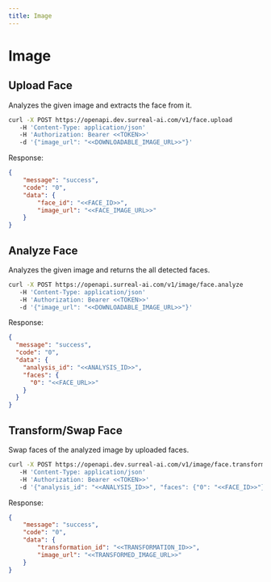 ```yaml
---
title: Image
---
```


# Image

## Upload Face

Analyzes the given image and extracts the face from it.

```bash
curl -X POST https://openapi.dev.surreal-ai.com/v1/face.upload
   -H 'Content-Type: application/json'
   -H 'Authorization: Bearer <<TOKEN>>'
   -d '{"image_url": "<<DOWNLOADABLE_IMAGE_URL>>"}'
```

Response:
```json
{
    "message": "success",
    "code": "0",
    "data": {
        "face_id": "<<FACE_ID>>",
        "image_url": "<<FACE_IMAGE_URL>>"
    }
}
```

## Analyze Face

Analyzes the given image and returns the all detected faces.

```bash
curl -X POST https://openapi.surreal-ai.com/v1/image/face.analyze
   -H 'Content-Type: application/json'
   -H 'Authorization: Bearer <<TOKEN>>'
   -d '{"image_url": "<<DOWNLOADABLE_IMAGE_URL>>"}'
```

Response:
```json
{
  "message": "success",
  "code": "0",
  "data": {
    "analysis_id": "<<ANALYSIS_ID>>",
    "faces": {
      "0": "<<FACE_URL>>"
    }
  }
}
```

## Transform/Swap Face

Swap faces of the analyzed image by uploaded faces.

```bash
curl -X POST https://openapi.dev.surreal-ai.com/v1/image/face.transform
   -H 'Content-Type: application/json'
   -H 'Authorization: Bearer <<TOKEN>>'
   -d '{"analysis_id": "<<ANALYSIS_ID>>", "faces": {"0": "<<FACE_ID>>"}}'
```

Response:
```json
{
    "message": "success",
    "code": "0",
    "data": {
        "transformation_id": "<<TRANSFORMATION_ID>>",
        "image_url": "<<TRANSFORMED_IMAGE_URL>>"
    }
}
```
